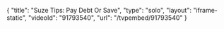 {
    "title": "Suze Tips: Pay Debt Or Save",
    "type": "solo",
    "layout": "iframe-static",
    "videoId": "91793540",
    "url": "\/tvpembed\/91793540"
}